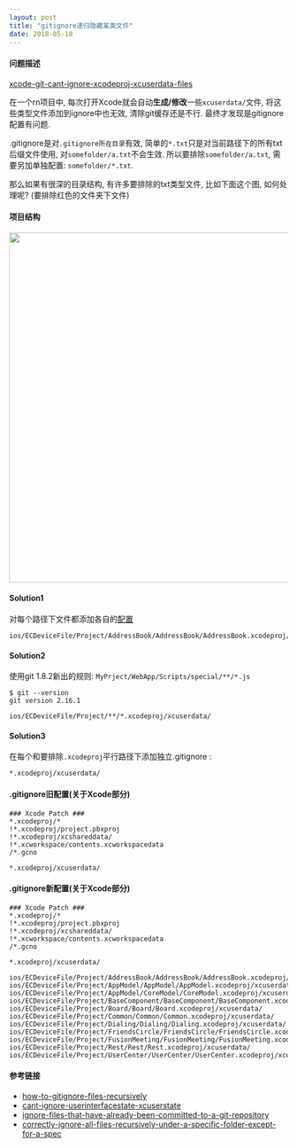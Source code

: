 ```yaml
---
layout: post
title: "gitignore递归隐藏某类文件"
date: 2018-05-10
---
```


#### 问题描述

[xcode-git-cant-ignore-xcodeproj-xcuserdata-files](https://stackoverflow.com/questions/50264876/xcode-git-cant-ignore-xcodeproj-xcuserdata-files?noredirect=1#comment87547791_50264876)

在一个rn项目中, 每次打开Xcode就会自动**生成/修改**一些`xcuserdata/`文件, 将这些类型文件添加到ignore中也无效, 清除git缓存还是不行. 最终才发现是gitignore配置有问题.

.gitignore是对`.gitignore所在目录`有效, 简单的`*.txt`只是对当前路径下的所有txt后缀文件使用, 对`somefolder/a.txt`不会生效. 所以要排除`somefolder/a.txt`, 需要另加单独配置: `somefolder/*.txt`.

那么如果有很深的目录结构, 有许多要排除的txt类型文件, 比如下面这个图, 如何处理呢?
(要排除红色的文件夹下文件)


#### 项目结构

<img src="http://o7bkcj7d7.bkt.clouddn.com/markdown/1525927066535.png" width="632"/>

#### Solution1

对每个路径下文件都添加各自的[配置](#.gitignore旧配置(关于Xcode部分))

```
ios/ECDeviceFile/Project/AddressBook/AddressBook/AddressBook.xcodeproj/xcuserdata/
```

#### Solution2

使用git 1.8.2新出的规则: `MyPrject/WebApp/Scripts/special/**/*.js`

```
$ git --version
git version 2.16.1
```

```
ios/ECDeviceFile/Project/**/*.xcodeproj/xcuserdata/
```

#### Solution3

在每个和要排除`.xcodeproj`平行路径下添加独立.gitignore :

```
*.xcodeproj/xcuserdata/
```



#### .gitignore旧配置(关于Xcode部分)

```
### Xcode Patch ###
*.xcodeproj/*
!*.xcodeproj/project.pbxproj
!*.xcodeproj/xcshareddata/
!*.xcworkspace/contents.xcworkspacedata
/*.gcno

*.xcodeproj/xcuserdata/

```

#### .gitignore新配置(关于Xcode部分)

```
### Xcode Patch ###
*.xcodeproj/*
!*.xcodeproj/project.pbxproj
!*.xcodeproj/xcshareddata/
!*.xcworkspace/contents.xcworkspacedata
/*.gcno

*.xcodeproj/xcuserdata/

ios/ECDeviceFile/Project/AddressBook/AddressBook/AddressBook.xcodeproj/xcuserdata/
ios/ECDeviceFile/Project/AppModel/AppModel/AppModel.xcodeproj/xcuserdata/
ios/ECDeviceFile/Project/AppModel/CoreModel/CoreModel.xcodeproj/xcuserdata/
ios/ECDeviceFile/Project/BaseComponent/BaseComponent/BaseComponent.xcodeproj/xcuserdata/
ios/ECDeviceFile/Project/Board/Board/Board.xcodeproj/xcuserdata/
ios/ECDeviceFile/Project/Common/Common/Common.xcodeproj/xcuserdata/
ios/ECDeviceFile/Project/Dialing/Dialing/Dialing.xcodeproj/xcuserdata/
ios/ECDeviceFile/Project/FriendsCircle/FriendsCircle/FriendsCircle.xcodeproj/xcuserdata/
ios/ECDeviceFile/Project/FusionMeeting/FusionMeeting/FusionMeeting.xcodeproj/xcuserdata/
ios/ECDeviceFile/Project/Rest/Rest/Rest.xcodeproj/xcuserdata/
ios/ECDeviceFile/Project/UserCenter/UserCenter/UserCenter.xcodeproj/xcuserdata/

```

#### 参考链接

- [how-to-gitignore-files-recursively](https://stackoverflow.com/questions/16550688/how-to-gitignore-files-recursively)
- [cant-ignore-userinterfacestate-xcuserstate](https://stackoverflow.com/questions/6564257/cant-ignore-userinterfacestate-xcuserstate)
- [ignore-files-that-have-already-been-committed-to-a-git-repository](https://stackoverflow.com/questions/1139762/ignore-files-that-have-already-been-committed-to-a-git-repository)
- [correctly-ignore-all-files-recursively-under-a-specific-folder-except-for-a-spec](https://stackoverflow.com/questions/17812717/correctly-ignore-all-files-recursively-under-a-specific-folder-except-for-a-spec)


